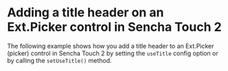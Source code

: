 # Adding a title header on an Ext.Picker control in Sencha Touch 2 #

The following example shows how you add a title header to an Ext.Picker (picker) control in Sencha Touch 2 by setting the `useTitle` config option or by calling the `setUseTitle()` method.

